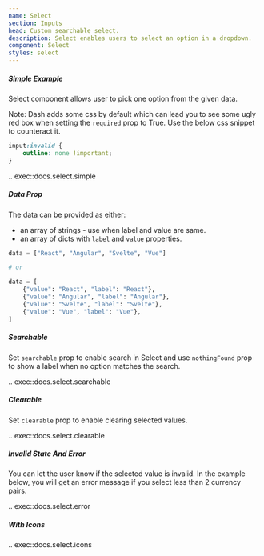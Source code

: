 ```yaml
---
name: Select
section: Inputs
head: Custom searchable select.
description: Select enables users to select an option in a dropdown. 
component: Select
styles: select
---
```


##### Simple Example

Select component allows user to pick one option from the given data.

Note: Dash adds some css by default which can lead you to see some ugly red box when setting the `required` prop to 
True. Use the below css snippet to counteract it.

```css
input:invalid {
    outline: none !important;
}
```

.. exec::docs.select.simple

##### Data Prop

The data can be provided as either:
* an array of strings - use when label and value are same.
* an array of dicts with `label` and `value` properties.

```python
data = ["React", "Angular", "Svelte", "Vue"]

# or

data = [
    {"value": "React", "label": "React"},
    {"value": "Angular", "label": "Angular"},
    {"value": "Svelte", "label": "Svelte"},
    {"value": "Vue", "label": "Vue"},
]
```

##### Searchable

Set `searchable` prop to enable search in Select and use `nothingFound` prop to show a label when no option
matches the search.

.. exec::docs.select.searchable

##### Clearable

Set `clearable` prop to enable clearing selected values.

.. exec::docs.select.clearable

##### Invalid State And Error

You can let the user know if the selected value is invalid. In the example below, you will get an error message if you
select less than 2 currency pairs.

.. exec::docs.select.error

##### With Icons

.. exec::docs.select.icons
